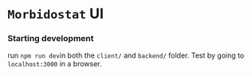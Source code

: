 # `Morbidostat` UI


### Starting development

run `npm run dev`in both the `client/` and `backend/` folder. Test by going to `localhost:3000` in a browser.